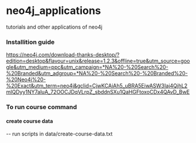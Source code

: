 # neo4j_applications
tutorials and other applications of neo4j

### Installition guide
https://neo4j.com/download-thanks-desktop/?edition=desktop&flavour=unix&release=1.2.3&offline=true&utm_source=google&utm_medium=ppc&utm_campaign=*NA%20-%20Search%20-%20Branded&utm_adgroup=*NA%20-%20Search%20-%20Branded%20-%20Neo4j%20-%20Exact&utm_term=neo4j&gclid=CjwKCAiAh5_uBRA5EiwASW3Iaj4QjhL2mIQDyy1NY7aluA_72OOCJDqVLrpZ_sbddnSXu1QaHGFtoxoCDx4QAvD_BwE

### To run course command 
#### create course data
-- run scripts in data/create-course-data.txt

